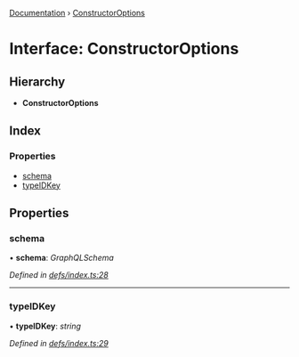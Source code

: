 [Documentation](../README.md) › [ConstructorOptions](constructoroptions.md)

# Interface: ConstructorOptions

## Hierarchy

* **ConstructorOptions**

## Index

### Properties

* [schema](constructoroptions.md#schema)
* [typeIDKey](constructoroptions.md#typeidkey)

## Properties

###  schema

• **schema**: *GraphQLSchema*

*Defined in [defs/index.ts:28](https://github.com/badbatch/graphql-box/blob/bf31fdc/packages/request-parser/src/defs/index.ts#L28)*

___

###  typeIDKey

• **typeIDKey**: *string*

*Defined in [defs/index.ts:29](https://github.com/badbatch/graphql-box/blob/bf31fdc/packages/request-parser/src/defs/index.ts#L29)*

